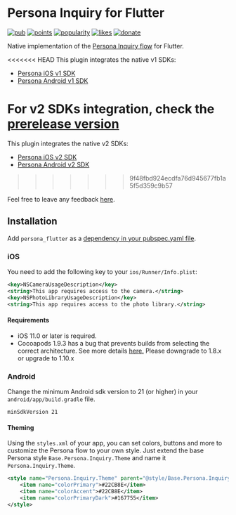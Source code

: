 # Persona Inquiry for Flutter

[![pub](https://img.shields.io/pub/v/persona_flutter.svg)](https://pub.dev/packages/persona_flutter)
[![points](https://badges.bar/persona_flutter/pub%20points)](https://pub.dev/packages/persona_flutter)
[![popularity](https://badges.bar/persona_flutter/popularity)](https://pub.dev/packages/persona_flutter)
[![likes](https://badges.bar/persona_flutter/likes)](https://pub.dev/packages/persona_flutter)
[![donate](https://img.shields.io/badge/Buy%20me%20a%20beer-orange.svg)](https://www.buymeacoffee.com/jpereira)

Native implementation of the [Persona Inquiry flow](https://docs.withpersona.com/docs) for Flutter.

<<<<<<< HEAD
This plugin integrates the native v1 SDKs:

- [Persona iOS v1 SDK](https://sdk.withpersona.com/ios/v1/docs/index.html)
- [Persona Android v1 SDK](https://sdk.withpersona.com/android/v1/docs/index.html)

For v2 SDKs integration, check the [prerelease version](https://pub.dev/packages/persona_flutter/versions#prerelease)
=======
This plugin integrates the native v2 SDKs:

- [Persona iOS v2 SDK](https://sdk.withpersona.com/ios/v2/docs/index.html)
- [Persona Android v2 SDK](https://sdk.withpersona.com/android/v2/docs/index.html)
>>>>>>> 9f48fbd924ecdfa76d945677fb1a5f5d359c9b57

Feel free to leave any feedback [here](https://github.com/jorgefspereira/persona_flutter/issues).

## Installation

Add `persona_flutter` as a [dependency in your pubspec.yaml file](https://flutter.io/platform-plugins/).

### iOS

You need to add the following key to your `ios/Runner/Info.plist`:

```xml
<key>NSCameraUsageDescription</key>
<string>This app requires access to the camera.</string>
<key>NSPhotoLibraryUsageDescription</key>
<string>This app requires access to the photo library.</string>
```

#### Requirements

- iOS 11.0 or later is required.
- Cocoapods 1.9.3 has a bug that prevents builds from selecting the correct architecture. See more details [here.](https://github.com/CocoaPods/CocoaPods/pull/9790) Please downgrade to 1.8.x or upgrade to 1.10.x

### Android

Change the minimum Android sdk version to 21 (or higher) in your `android/app/build.gradle` file.

```
minSdkVersion 21
```

#### Theming

Using the `styles.xml` of your app, you can set colors, buttons and more to customize the Persona flow to your own style. Just extend the base Persona style `Base.Persona.Inquiry.Theme` and name it `Persona.Inquiry.Theme`.

```xml
<style name="Persona.Inquiry.Theme" parent="@style/Base.Persona.Inquiry.Theme">
    <item name="colorPrimary">#22CB8E</item>
    <item name="colorAccent">#22CB8E</item>
    <item name="colorPrimaryDark">#167755</item>
</style>
```
